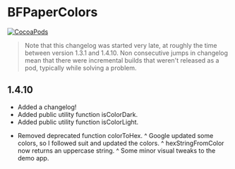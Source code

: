 BFPaperColors
=============
[![CocoaPods](https://img.shields.io/cocoapods/v/UIColor+BFPaperColors.svg?style=flat)](https://github.com/bfeher/BFPaperColors)

> Note that this changelog was started very late, at roughly the time between version 1.3.1 and 1.4.10. Non consecutive jumps in changelog mean that there were incremental builds that weren't released as a pod, typically while solving a problem.



1.4.10
---------
+ Added a changelog!
+ Added public utility function isColorDark.
+ Added public utility function isColorLight.
- Removed deprecated function colorToHex.
^ Google updated some colors, so I followed suit and updated the colors.
^ hexStringFromColor now returns an uppercase string.
^ Some minor visual tweaks to the demo app.

